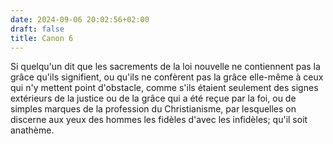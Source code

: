```yaml
---
date: 2024-09-06 20:02:56+02:00
draft: false
title: Canon 6
---
```





Si quelqu'un dit que les sacrements de la loi nouvelle ne contiennent pas la grâce qu'ils signifient, ou qu'ils ne confèrent pas la grâce elle-même à ceux qui n'y mettent point d'obstacle, comme s'ils étaient seulement des signes extérieurs de la justice ou de la grâce qui a été reçue par la foi, ou de simples marques de la profession du Christianisme, par lesquelles on discerne aux yeux des hommes les fidèles d'avec les infidèles; qu'il soit anathème.
